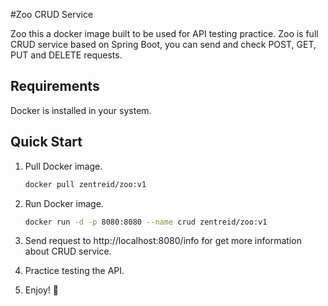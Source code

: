 #Zoo CRUD Service

Zoo this a docker image built to be used for API testing practice.
Zoo is full CRUD service based on Spring Boot, you can send and check POST, GET, PUT and DELETE requests.

Requirements
------------
Docker is installed in your system.

Quick Start
------------
1. Pull Docker image.
    ```bash 
    docker pull zentreid/zoo:v1
    ```

2. Run Docker image.
    ```bash
    docker run -d -p 8080:8080 --name crud zentreid/zoo:v1
    ```

3. Send request to http://localhost:8080/info for get more information about CRUD service.

4. Practice testing the API.

5. Enjoy! :blue_heart: